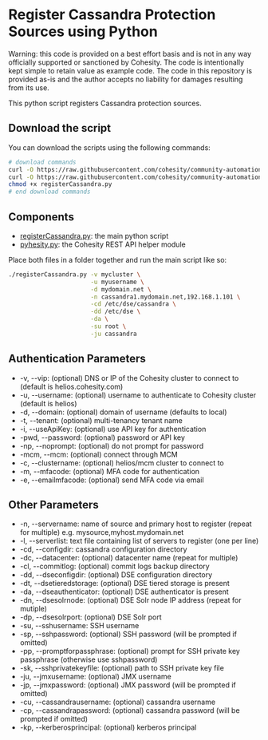 # Register Cassandra Protection Sources using Python

Warning: this code is provided on a best effort basis and is not in any way officially supported or sanctioned by Cohesity. The code is intentionally kept simple to retain value as example code. The code in this repository is provided as-is and the author accepts no liability for damages resulting from its use.

This python script registers Cassandra protection sources.

## Download the script

You can download the scripts using the following commands:

```bash
# download commands
curl -O https://raw.githubusercontent.com/cohesity/community-automation-samples/main/python/registerCassandra/registerCassandra.py
curl -O https://raw.githubusercontent.com/cohesity/community-automation-samples/main/python/pyhesity.py
chmod +x registerCassandra.py
# end download commands
```

## Components

* [registerCassandra.py](https://raw.githubusercontent.com/cohesity/community-automation-samples/main/python/registerCassandra/registerCassandra.py): the main python script
* [pyhesity.py](https://raw.githubusercontent.com/cohesity/community-automation-samples/main/python/pyhesity/pyhesity.py): the Cohesity REST API helper module

Place both files in a folder together and run the main script like so:

```bash
./registerCassandra.py -v mycluster \
                       -u myusername \
                       -d mydomain.net \
                       -n cassandra1.mydomain.net,192.168.1.101 \
                       -cd /etc/dse/cassandra \
                       -dd /etc/dse \
                       -da \
                       -su root \
                       -ju cassandra
```

## Authentication Parameters

* -v, --vip: (optional) DNS or IP of the Cohesity cluster to connect to (default is helios.cohesity.com)
* -u, --username: (optional) username to authenticate to Cohesity cluster (default is helios)
* -d, --domain: (optional) domain of username (defaults to local)
* -t, --tenant: (optional) multi-tenancy tenant name
* -i, --useApiKey: (optional) use API key for authentication
* -pwd, --password: (optional) password or API key
* -np, --noprompt: (optional) do not prompt for password
* -mcm, --mcm: (optional) connect through MCM
* -c, --clustername: (optional) helios/mcm cluster to connect to
* -m, --mfacode: (optional) MFA code for authentication
* -e, --emailmfacode: (optional) send MFA code via email

## Other Parameters

* -n, --servername: name of source and primary host to register (repeat for multiple) e.g. mysource,myhost.mydomain.net
* -l, --serverlist: text file containing list of servers to register (one per line)
* -cd, --configdir: cassandra configuration directory
* -dc, --datacenter: (optional) datacenter name (repeat for multiple)
* -cl, --commitlog: (optional) commit logs backup directory
* -dd, --dseconfigdir: (optional) DSE configuration directory
* -dt, --dsetieredstorage: (optional) DSE tiered storage is present
* -da, --dseauthenticator: (optional) DSE authenticator is present
* -dn, --dsesolrnode: (optional) DSE Solr node IP address (repeat for mutiple)
* -dp, --dsesolrport: (optional) DSE Solr port
* -su, --sshusername: SSH username
* -sp, --sshpassword: (optional) SSH password (will be prompted if omitted)
* -pp, --promptforpassphrase: (optional) prompt for SSH private key passphrase (otherwise use sshpassword)
* -sk, --sshprivatekeyfile: (optional) path to SSH private key file
* -ju, --jmxusername: (optional) JMX username
* -jp, --jmxpassword: (optional) JMX password (will be prompted if omitted)
* -cu, --cassandrausername: (optional) cassandra username
* -cp, --cassandrapassword: (optional) cassandra password (will be prompted if omitted)
* -kp, --kerberosprincipal: (optional) kerberos principal
